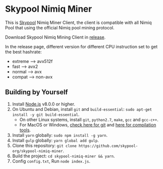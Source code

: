 # Skypool Nimiq Miner

This is [Skypool](https://nimiq.skypool.org) Nimiq Miner Client, the client is compatible with all Nimiq Pool that using the official Nimiq pool mining protocol.

Download Skypool Nimiq Mining Client in [release](https://github.com/skypool-org/skypool-nimiq-miner/releases).

In the release page, different version for different CPU instruction set to get the best hashrate:
* extreme --> avx512f
* fast --> avx2
* normal --> avx
* compat --> non-avx

## Building by Yourself

1. Install [Node.js](https://nodejs.org) v8.0.0 or higher.
2. On Ubuntu and Debian, install `git` and `build-essential`: `sudo apt-get install -y git build-essential`.
    - On other Linux systems, install `git`, `python2.7`, `make`, `gcc` and `gcc-c++`.
    - For MacOS or Windows, [check here for git](https://git-scm.com/downloads) and [here for compilation tools](https://github.com/nodejs/node-gyp#on-mac-os-x).
3. Install `yarn` globally: `sudo npm install -g yarn`.
4. Install `gulp` globally:  `yarn global add gulp`.
5. Clone this repository: `git clone https://github.com/skypool-org/skypool-nimiq-miner`.
6. Build the project: `cd skypool-nimiq-miner && yarn`.
7. Config `config.txt`, Run `node index.js`.

